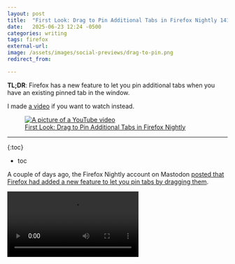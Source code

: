```yaml
---
layout: post
title:  "First Look: Drag to Pin Additional Tabs in Firefox Nightly 141"
date:   2025-06-23 12:24 -0500
categories: writing
tags: firefox
external-url: 
image: /assets/images/social-previews/drag-to-pin.png
redirect_from: 

---
```


**TL;DR**: Firefox has a new feature to let you pin additional tabs when you have an existing pinned tab in the window.

I made <a href="https://www.youtube.com/watch?v=Az6godiB0TE">a video</a> if you want to watch instead.

<p>
<figure>
	<a href="https://www.youtube.com/watch?v=Az6godiB0TE">
	<picture>
	  <source type="image/png" srcset="{{site.url}}/assets/images/thumbnails/drag-pin-yt.png,
	  								   {{site.url}}/assets/images/thumbnails/drag-pin-yt-2x.png 2x">
	  <img src="{{site.url}}/assets/images/thumbnails/drag-pin-yt.png" srcset="{{site.url}}/assets/images/thumbnails/drag-pin-yt-2x.png 2x" alt="A picture of a YouTube video"/>
	  <figcaption>First Look: Drag to Pin Additional Tabs in Firefox Nightly</figcaption>
	</picture>
	</a>
</figure>
</p>

---

{:toc}
* toc

A couple of days ago, the Firefox Nightly account on Mastodon [posted that Firefox had added a new feature to let you pin tabs by dragging them](https://mastodon.social/@firefoxnightly/114692384402255950).

<video controls>

  <source src="{{site.url}}/assets/videos/firefox-tab-pinning/1944907-firefox-mastodon.mp4" type="video/mp4" />

  Download the
  <a href="{{site.url}}/assets/videos/firefox-tab-pinning/1944907-firefox-mastodon.mp4">MP4</a>
  video.
</video>

Paul Wright also [posted about it on the Mozilla Discourse](https://discourse.mozilla.org/t/foxfooding-drag-a-tab-to-pin-a-tab/144213), inviting people to check it out.

Based on Paul's encouragement, I decided to take a closer look at the new feature.

## Introduction

At first, I thought I would be able to pin a tab by just dragging and dropping.

Once I looked at the [bug](https://bugzilla.mozilla.org/show_bug.cgi?id=1944907), it was clear that you had to have a pinned tab before you could pin _more_ tabs via drag and drop. 

That seems like an obvious feature that will get requested soon.

## Testing

In my testing, I noticed some papercuts that could be improved. 

When dragging a tab into or or out of the tab strip, the drag happens without any affordances. While the tab is animated as you drag, the tab doesn't transform to look like a pinned tab as you drag it into the drop zone. In fact, there is no indication that _anything_ is going to happen once you drop into the strip.

The area where you are dragging the tab to doesn't shift to make room for the tab you are dragging in. You can even drag a tab directly on top of the pinned tabs and the pinned tabs won't dodge to make room for your new pin.

<p>
<figure>
<video controls>
  <source src="{{site.url}}/assets/videos/firefox-tab-pinning/horizontal-pin.webm" type="video/webm" />

  <source src="{{site.url}}/assets/videos/firefox-tab-pinning/horizontal-pin.mp4" type="video/mp4" />

  Download the
  <a href="{{site.url}}/assets/videos/firefox-tab-pinning/horizontal-pin.webm">WEBM</a>
  or
  <a href="{{site.url}}/assets/videos/firefox-tab-pinning/horizontal-pin.mp4">MP4</a>
  video.
</video>
  <figcaption>Pinning a tab with horizontal tabs</figcaption>
</figure>
</p>

<p>
<figure>
<video controls>
  <source src="{{site.url}}/assets/videos/firefox-tab-pinning/vertical-pin.webm" type="video/webm" />

  <source src="{{site.url}}/assets/videos/firefox-tab-pinning/vertical-pin.mp4" type="video/mp4" />

  Download the
  <a href="{{site.url}}/assets/videos/firefox-tab-pinning/vertical-pin.webm">WEBM</a>
  or
  <a href="{{site.url}}/assets/videos/firefox-tab-pinning/vertical-pin.mp4">MP4</a>
  video.
</video>
  <figcaption>Pinning a tab with vertical tabs</figcaption>
</figure>
</p>

The same goes for the other way around. 

The placement of pinned tabs are also not coherent with the position of where you drop.

No matter where you position the tab as you are dragging to pin it, the tab will be placed as the last pinned tab (I am using a left to right language for my testing) -- even if you put it in between two pinned tabs, or at the leftmost position.

When dragging to unpin a tab, the newly unpinned tab will always be the leftmost tab in the window - no matter where you dragged it to.

When in the vertical tab layout, dragging to pin tabs will always create them as the last pinned tab, and unpinning them will always put them as the topmost (or first) tab in the window.

<p>
<figure>
<video controls>
  <source src="{{site.url}}/assets/videos/firefox-tab-pinning/horizontal-unpin.webm" type="video/webm" />

  <source src="{{site.url}}/assets/videos/firefox-tab-pinning/horizontal-unpin.mp4" type="video/mp4" />

  Download the
  <a href="{{site.url}}/assets/videos/firefox-tab-pinning/horizontal-unpin.webm">WEBM</a>
  or
  <a href="{{site.url}}/assets/videos/firefox-tab-pinning/horizontal-unpin.mp4">MP4</a>
  video.
</video>
  <figcaption>Un-pinning a tab with horizontal tabs</figcaption>
</figure>
</p>

<p>
<figure>
<video controls>
  <source src="{{site.url}}/assets/videos/firefox-tab-pinning/vertical-unpin.webm" type="video/webm" />

  <source src="{{site.url}}/assets/videos/firefox-tab-pinning/vertical-unpin.mp4" type="video/mp4" />

  Download the
  <a href="{{site.url}}/assets/videos/firefox-tab-pinning/vertical-unpin.webm">WEBM</a>
  or
  <a href="{{site.url}}/assets/videos/firefox-tab-pinning/vertical-unpin.mp4">MP4</a>
  video.
</video>
  <figcaption>Un-pinning a tab with vertical tabs</figcaption>
</figure>
</p>

The lack of affordance makes it look pretty much the same as tearing a tab out of a window. If you try pinning a tab on release Firefox (via drag and drop), you might actually end up tearing your dragged tab out of the window. 

Firefox Nightly doesn't indicate in any way that that won't happen.

<p>
<figure>
<video controls width="1200">
  <source src="{{site.url}}/assets/videos/firefox-tab-pinning/tab-tear.webm" type="video/webm" />

  <source src="{{site.url}}/assets/videos/firefox-tab-pinning/tab-tear.mp4" type="video/mp4" />

  Download the
  <a href="{{site.url}}/assets/videos/firefox-tab-pinning/tab-tear.webm">WEBM</a>
  or
  <a href="{{site.url}}/assets/videos/firefox-tab-pinning/tab-tear.mp4">MP4</a>
  video.
</video>
  <figcaption>Tearing a tab from a window looks the same as pinning a tab</figcaption>
</figure>
</p>

When you drag a tab from one window to another in the horizontal tab layout, a symbol appears to show you where the tab will get dropped. You don't get that kind of affordance when dragging tabs into the pinned tabs area, or out of it.

<p>
<figure>
<video controls width="1200">
  <source src="{{site.url}}/assets/videos/firefox-tab-pinning/tab-to-window.webm" type="video/webm" />

  <source src="{{site.url}}/assets/videos/firefox-tab-pinning/tab-to-window.mp4" type="video/mp4" />

  Download the
  <a href="{{site.url}}/assets/videos/firefox-tab-pinning/tab-to-window.webm">WEBM</a>
  or
  <a href="{{site.url}}/assets/videos/firefox-tab-pinning/tab-to-window.mp4">MP4</a>
  video.
</video>
  <figcaption>In horizontal tab mode, Firefox shows an affordance where a dragged tab will appear when moving to a window</figcaption>
</figure>
</p>

## Takeaways

I think that Mozilla could definitely improve this in the future to allow people to pin tabs even when there isn't an existing pinned tab - but upon first look, this is an improvement and it is nice to see.

Beyond that, the addition of more affordances would make it more obvious what happens after a drag, and it would make the feature more usable overall.

---

{% include donate-social.html %} You can [message me](https://mastodon.social/@yoasif) or follow [this blog](https://mastodon.social/@quippdblog) on Mastodon.x
